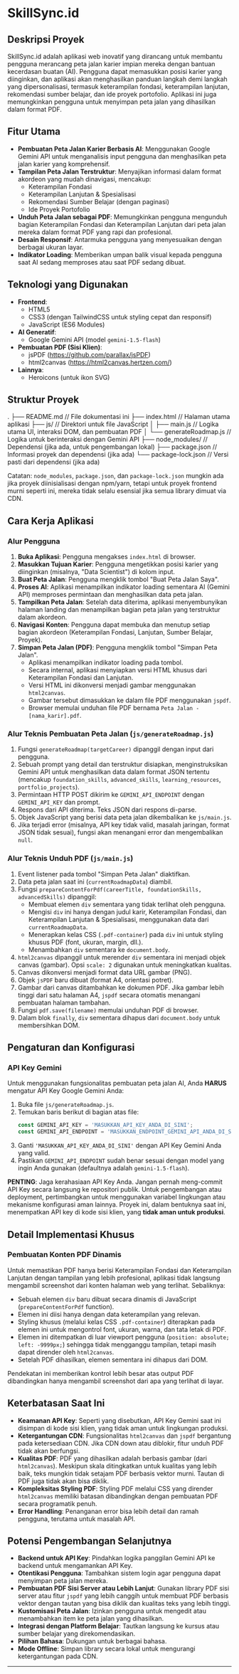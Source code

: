 # SkillSync.id

## Deskripsi Proyek
SkillSync.id adalah aplikasi web inovatif yang dirancang untuk membantu pengguna merancang peta jalan karier impian mereka dengan bantuan kecerdasan buatan (AI). Pengguna dapat memasukkan posisi karier yang diinginkan, dan aplikasi akan menghasilkan panduan langkah demi langkah yang dipersonalisasi, termasuk keterampilan fondasi, keterampilan lanjutan, rekomendasi sumber belajar, dan ide proyek portofolio. Aplikasi ini juga memungkinkan pengguna untuk menyimpan peta jalan yang dihasilkan dalam format PDF.

## Fitur Utama
-   **Pembuatan Peta Jalan Karier Berbasis AI**: Menggunakan Google Gemini API untuk menganalisis input pengguna dan menghasilkan peta jalan karier yang komprehensif.
-   **Tampilan Peta Jalan Terstruktur**: Menyajikan informasi dalam format akordeon yang mudah dinavigasi, mencakup:
    -   Keterampilan Fondasi
    -   Keterampilan Lanjutan & Spesialisasi
    -   Rekomendasi Sumber Belajar (dengan paginasi)
    -   Ide Proyek Portofolio
-   **Unduh Peta Jalan sebagai PDF**: Memungkinkan pengguna mengunduh bagian Keterampilan Fondasi dan Keterampilan Lanjutan dari peta jalan mereka dalam format PDF yang rapi dan profesional.
-   **Desain Responsif**: Antarmuka pengguna yang menyesuaikan dengan berbagai ukuran layar.
-   **Indikator Loading**: Memberikan umpan balik visual kepada pengguna saat AI sedang memproses atau saat PDF sedang dibuat.

## Teknologi yang Digunakan
-   **Frontend**:
    -   HTML5
    -   CSS3 (dengan TailwindCSS untuk styling cepat dan responsif)
    -   JavaScript (ES6 Modules)
-   **AI Generatif**:
    -   Google Gemini API (model `gemini-1.5-flash`)
-   **Pembuatan PDF (Sisi Klien)**:
    -   jsPDF (https://github.com/parallax/jsPDF)
    -   html2canvas (https://html2canvas.hertzen.com/)
-   **Lainnya**:
    -   Heroicons (untuk ikon SVG)

## Struktur Proyek
.   ├── README.md           // File dokumentasi ini
├── index.html          // Halaman utama aplikasi
├── js/                 // Direktori untuk file JavaScript
│   ├── main.js         // Logika utama UI, interaksi DOM, dan pembuatan PDF
│   └── generateRoadmap.js // Logika untuk berinteraksi dengan Gemini API
├── node_modules/       // Dependensi (jika ada, untuk pengembangan lokal)
├── package.json        // Informasi proyek dan dependensi (jika ada)
└── package-lock.json   // Versi pasti dari dependensi (jika ada)

Catatan: `node_modules`, `package.json`, dan `package-lock.json` mungkin ada jika proyek diinisialisasi dengan npm/yarn, tetapi untuk proyek frontend murni seperti ini, mereka tidak selalu esensial jika semua library dimuat via CDN.

## Cara Kerja Aplikasi

### Alur Pengguna
1.  **Buka Aplikasi**: Pengguna mengakses `index.html` di browser.
2.  **Masukkan Tujuan Karier**: Pengguna mengetikkan posisi karier yang diinginkan (misalnya, "Data Scientist") di kolom input.
3.  **Buat Peta Jalan**: Pengguna mengklik tombol "Buat Peta Jalan Saya".
4.  **Proses AI**: Aplikasi menampilkan indikator loading sementara AI (Gemini API) memproses permintaan dan menghasilkan data peta jalan.
5.  **Tampilkan Peta Jalan**: Setelah data diterima, aplikasi menyembunyikan halaman landing dan menampilkan bagian peta jalan yang terstruktur dalam akordeon.
6.  **Navigasi Konten**: Pengguna dapat membuka dan menutup setiap bagian akordeon (Keterampilan Fondasi, Lanjutan, Sumber Belajar, Proyek).
7.  **Simpan Peta Jalan (PDF)**: Pengguna mengklik tombol "Simpan Peta Jalan".
    -   Aplikasi menampilkan indikator loading pada tombol.
    -   Secara internal, aplikasi menyiapkan versi HTML khusus dari Keterampilan Fondasi dan Lanjutan.
    -   Versi HTML ini dikonversi menjadi gambar menggunakan `html2canvas`.
    -   Gambar tersebut dimasukkan ke dalam file PDF menggunakan `jspdf`.
    -   Browser memulai unduhan file PDF bernama `Peta Jalan - [nama_karir].pdf`.

### Alur Teknis Pembuatan Peta Jalan (`js/generateRoadmap.js`)
1.  Fungsi `generateRoadmap(targetCareer)` dipanggil dengan input dari pengguna.
2.  Sebuah prompt yang detail dan terstruktur disiapkan, menginstruksikan Gemini API untuk menghasilkan data dalam format JSON tertentu (mencakup `foundation_skills`, `advanced_skills`, `learning_resources`, `portfolio_projects`).
3.  Permintaan HTTP POST dikirim ke `GEMINI_API_ENDPOINT` dengan `GEMINI_API_KEY` dan prompt.
4.  Respons dari API diterima. Teks JSON dari respons di-parse.
5.  Objek JavaScript yang berisi data peta jalan dikembalikan ke `js/main.js`.
6.  Jika terjadi error (misalnya, API key tidak valid, masalah jaringan, format JSON tidak sesuai), fungsi akan menangani error dan mengembalikan `null`.

### Alur Teknis Unduh PDF (`js/main.js`)
1.  Event listener pada tombol "Simpan Peta Jalan" diaktifkan.
2.  Data peta jalan saat ini (`currentRoadmapData`) diambil.
3.  Fungsi `prepareContentForPdf(careerTitle, foundationSkills, advancedSkills)` dipanggil:
    -   Membuat elemen `div` sementara yang tidak terlihat oleh pengguna.
    -   Mengisi `div` ini hanya dengan judul karir, Keterampilan Fondasi, dan Keterampilan Lanjutan & Spesialisasi, menggunakan data dari `currentRoadmapData`.
    -   Menerapkan kelas CSS (`.pdf-container`) pada `div` ini untuk styling khusus PDF (font, ukuran, margin, dll.).
    -   Menambahkan `div` sementara ke `document.body`.
4.  `html2canvas` dipanggil untuk merender `div` sementara ini menjadi objek canvas (gambar). Opsi `scale: 2` digunakan untuk meningkatkan kualitas.
5.  Canvas dikonversi menjadi format data URL gambar (PNG).
6.  Objek `jsPDF` baru dibuat (format A4, orientasi potret).
7.  Gambar dari canvas ditambahkan ke dokumen PDF. Jika gambar lebih tinggi dari satu halaman A4, `jspdf` secara otomatis menangani pembuatan halaman tambahan.
8.  Fungsi `pdf.save(filename)` memulai unduhan PDF di browser.
9.  Dalam blok `finally`, `div` sementara dihapus dari `document.body` untuk membersihkan DOM.

## Pengaturan dan Konfigurasi

### API Key Gemini
Untuk menggunakan fungsionalitas pembuatan peta jalan AI, Anda **HARUS** mengatur API Key Google Gemini Anda:
1.  Buka file `js/generateRoadmap.js`.
2.  Temukan baris berikut di bagian atas file:
    ```javascript
    const GEMINI_API_KEY = 'MASUKKAN_API_KEY_ANDA_DI_SINI';
    const GEMINI_API_ENDPOINT = 'MASUKKAN_ENDPOINT_GEMINI_API_ANDA_DI_SINI'; // Contoh: 'https://generativelanguage.googleapis.com/v1beta/models/gemini-1.5-flash:generateContent'
    ```
3.  Ganti `'MASUKKAN_API_KEY_ANDA_DI_SINI'` dengan API Key Gemini Anda yang valid.
4.  Pastikan `GEMINI_API_ENDPOINT` sudah benar sesuai dengan model yang ingin Anda gunakan (defaultnya adalah `gemini-1.5-flash`).

**PENTING**: Jaga kerahasiaan API Key Anda. Jangan pernah meng-commit API Key secara langsung ke repositori publik. Untuk pengembangan atau deployment, pertimbangkan untuk menggunakan variabel lingkungan atau mekanisme konfigurasi aman lainnya. Proyek ini, dalam bentuknya saat ini, menempatkan API key di kode sisi klien, yang **tidak aman untuk produksi**.

## Detail Implementasi Khusus

### Pembuatan Konten PDF Dinamis
Untuk memastikan PDF hanya berisi Keterampilan Fondasi dan Keterampilan Lanjutan dengan tampilan yang lebih profesional, aplikasi tidak langsung mengambil screenshot dari konten halaman web yang terlihat. Sebaliknya:
-   Sebuah elemen `div` baru dibuat secara dinamis di JavaScript (`prepareContentForPdf` function).
-   Elemen ini diisi hanya dengan data keterampilan yang relevan.
-   Styling khusus (melalui kelas CSS `.pdf-container`) diterapkan pada elemen ini untuk mengontrol font, ukuran, warna, dan tata letak di PDF.
-   Elemen ini ditempatkan di luar viewport pengguna (`position: absolute; left: -9999px;`) sehingga tidak mengganggu tampilan, tetapi masih dapat dirender oleh `html2canvas`.
-   Setelah PDF dihasilkan, elemen sementara ini dihapus dari DOM.

Pendekatan ini memberikan kontrol lebih besar atas output PDF dibandingkan hanya mengambil screenshot dari apa yang terlihat di layar.

## Keterbatasan Saat Ini
-   **Keamanan API Key**: Seperti yang disebutkan, API Key Gemini saat ini disimpan di kode sisi klien, yang tidak aman untuk lingkungan produksi.
-   **Ketergantungan CDN**: Fungsionalitas `html2canvas` dan `jspdf` bergantung pada ketersediaan CDN. Jika CDN down atau diblokir, fitur unduh PDF tidak akan berfungsi.
-   **Kualitas PDF**: PDF yang dihasilkan adalah berbasis gambar (dari `html2canvas`). Meskipun skala ditingkatkan untuk kualitas yang lebih baik, teks mungkin tidak setajam PDF berbasis vektor murni. Tautan di PDF juga tidak akan bisa diklik.
-   **Kompleksitas Styling PDF**: Styling PDF melalui CSS yang dirender `html2canvas` memiliki batasan dibandingkan dengan pembuatan PDF secara programatik penuh.
-   **Error Handling**: Penanganan error bisa lebih detail dan ramah pengguna, terutama untuk masalah API.

## Potensi Pengembangan Selanjutnya
-   **Backend untuk API Key**: Pindahkan logika panggilan Gemini API ke backend untuk mengamankan API Key.
-   **Otentikasi Pengguna**: Tambahkan sistem login agar pengguna dapat menyimpan peta jalan mereka.
-   **Pembuatan PDF Sisi Server atau Lebih Lanjut**: Gunakan library PDF sisi server atau fitur `jspdf` yang lebih canggih untuk membuat PDF berbasis vektor dengan tautan yang bisa diklik dan kualitas teks yang lebih tinggi.
-   **Kustomisasi Peta Jalan**: Izinkan pengguna untuk mengedit atau menambahkan item ke peta jalan yang dihasilkan.
-   **Integrasi dengan Platform Belajar**: Tautkan langsung ke kursus atau sumber belajar yang direkomendasikan.
-   **Pilihan Bahasa**: Dukungan untuk berbagai bahasa.
-   **Mode Offline**: Simpan library secara lokal untuk mengurangi ketergantungan pada CDN.

---
